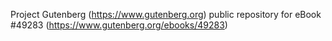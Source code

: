 Project Gutenberg (https://www.gutenberg.org) public repository for eBook #49283 (https://www.gutenberg.org/ebooks/49283)

